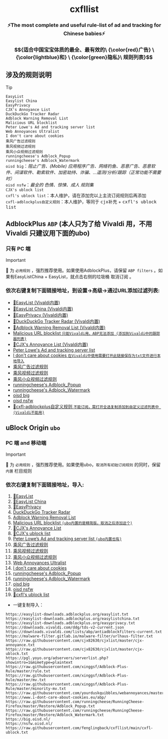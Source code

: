 <h1 align="center">cxfllist</h1>

<h3 align="center">⚡️The most complete and useful rule-list of ad and tracking for Chinese babies⚡️</h3>

### $${适合中国宝宝体质的最全、最有效的\ {\color{red}广告} \ {\color{lightblue}和} \ {\color{green}隐私}\ 规则列表}$$




## 涉及的规则说明
> [!TIP]  
> `EasyList`  
> `Easylist China`  
> `EasyPrivacy`  
> `CJX's Annoyance List`  
> `DuckDuckGo Tracker Radar`  
> `Adblock Warning Removal List`  
> `Malicious URL blocklist`  
> `Peter Lowe's Ad and tracking server list`  
> `Web Annoyances Ultralist`  
> `I don't care about cookies`  
> `乘风广告过滤规则`  
> `乘风视频过滤规则`  
> `乘风小众视频过滤规则`  
> `runningcheese's Adblock_Popup`  
> `runningcheese's Adblock_Watermark`  
> `oisd big`：<i>阻止广告、(Mobile) 应用程序广告、网络钓鱼、恶意广告、恶意软件、间谍软件、勒索软件、加密劫持、诈骗、...遥测/分析/跟踪（正常功能不需要时）</i>  
> `oisd nsfw`：<i>最全的 <kbd>色情、惊悚、成人</kbd> 规则集</i>  
> `CJX's ublock list`  
> `cxfl's ublock list`：本人维护，请在添加完以上主流订阅规则后再添加  
> `cxfl-adblockplus自定义规则`：本人维护，等同于 <kbd>cjx补充</kbd> + <kbd>cxfl's ublock list</kbd>

## AdblockPlus `ABP` (本人只为了给 Vivaldi 用，不用 Vivaldi 只建议用下面的ubo)

### 只有 PC 端


> [!IMPORTANT]  
> :star2: 为 `必用规则` ，强烈推荐使用。如果使用AdblockPlus，请保留 `ABP filters` 。如果有EasyListChina + EasyList，就点击右侧的垃圾桶 <kbd>取消订阅</kbd> 。


### 依次右键复制下面链接地址，到设置->高级->通过URL添加过滤列表:

* [:star2:EasyList (Vivaldi内置) ](https://easylist-downloads.adblockplus.org/easylist.txt)
* [:star2:EasyList China (Vivaldi内置) ](https://easylist-downloads.adblockplus.org/easylistchina.txt)
* [:star2:EasyPrivacy (Vivaldi内置) ](https://easylist-downloads.adblockplus.org/easyprivacy.txt)
* [:star2:DuckDuckGo Tracker Radar (Vivaldi内置) ](https://downloads.vivaldi.com/ddg/tds-v2-current.json)
* [:star2:Adblock Warning Removal List (Vivaldi内置)](https://downloads.vivaldi.com/lists/abp/antiadblockfilters-current.txt)
* [Malicious URL blocklist `只能Vivaldi用，ABP无法添加 (添加到Vivaldi中的跟踪器列表)`](https://malware-filter.gitlab.io/malware-filter/urlhaus-filter-vivaldi.txt)
* [:star2:CJX's Annoyance List (Vivaldi内置) ](https://raw.githubusercontent.com/cjx82630/cjxlist/master/cjx-annoyance.txt)
* [Peter Lowe's Ad and tracking server list](https://pgl.yoyo.org/adservers/serverlist.php?hostformat=adblockplus&showintro=1&mimetype=plaintext)
* [I don't care about cookies `在Vivaldi中使用需要打开此链接保存为txt文件进行本地导入`](https://www.i-dont-care-about-cookies.eu/abp/)
* [乘风广告过滤规则](https://raw.githubusercontent.com/xinggsf/Adblock-Plus-Rule/master/rule.txt)
* [乘风视频过滤规则](https://raw.githubusercontent.com/xinggsf/Adblock-Plus-Rule/master/mv.txt)
* [乘风小众视频过滤规则](https://raw.githubusercontent.com/xinggsf/Adblock-Plus-Rule/master/minority-mv.txt)
* [runningcheese's Adblock_Popup](https://raw.githubusercontent.com/runningcheese/RunningCheese-Firefox/master/Restore/Adblock_Popup.txt)
* [runningcheese's Adblock_Watermark](https://raw.githubusercontent.com/runningcheese/RunningCheese-Firefox/master/Restore/Adblock_Watermark.txt)
* [oisd big](https://big.oisd.nl/)
* [oisd nsfw](https://nsfw.oisd.nl/)
* [:star2:cxfl-adblockplus自定义规则  `不能订阅，需打开全选复制添加到自定义过滤列表中 (Vivaldi不能用)`](https://raw.githubusercontent.com/fenglingback/cxfllist/main/cxfl-adblockplus.txt)





## uBlock Origin `ubo`

### PC 端 and 移动端


> [!IMPORTANT]  
> :star2: 为 `必用规则` ，强烈推荐使用。如果使用ubo，`取消所有初始订阅规则` 的同时，保留 `内置` 栏目规则


### 依次右键复制下面链接地址，导入:

1. [:star2:EasyList](https://easylist-downloads.adblockplus.org/easylist.txt)
2. [:star2:EasyList China](https://easylist-downloads.adblockplus.org/easylistchina.txt)
3. [:star2:EasyPrivacy](https://easylist-downloads.adblockplus.org/easyprivacy.txt)
4. [DuckDuckGo Tracker Radar](https://downloads.vivaldi.com/ddg/tds-v2-current.json)
5. [Adblock Warning Removal List](https://downloads.vivaldi.com/lists/abp/antiadblockfilters-current.txt)
6. [Malicious URL blocklist `(ubo内置的是精简版，取消之后添加这个)`](https://malware-filter.gitlab.io/malware-filter/urlhaus-filter.txt)
7. [:star2:CJX's Annoyance List](https://raw.githubusercontent.com/cjx82630/cjxlist/master/cjx-annoyance.txt)
8. [:star2:CJX's ublock list](https://raw.githubusercontent.com/cjx82630/cjxlist/master/cjx-ublock.txt)
9. [Peter Lowe’s Ad and tracking server list `(ubo内置也有)`](https://pgl.yoyo.org/adservers/serverlist.php?showintro=1&mimetype=plaintext)
10. [乘风广告过滤规则](https://raw.githubusercontent.com/xinggsf/Adblock-Plus-Rule/master/rule.txt)
11. [乘风视频过滤规则](https://raw.githubusercontent.com/xinggsf/Adblock-Plus-Rule/master/mv.txt)
12. [乘风小众视频过滤规则](https://raw.githubusercontent.com/xinggsf/Adblock-Plus-Rule/master/minority-mv.txt)
13. [Web Annoyances Ultralist](https://raw.githubusercontent.com/yourduskquibbles/webannoyances/master/ultralist.txt)
14. [I don't care about cookies](https://www.i-dont-care-about-cookies.eu/abp/)
15. [runningcheese's Adblock_Popup](https://raw.githubusercontent.com/runningcheese/RunningCheese-Firefox/master/Restore/Adblock_Popup.txt)
16. [runningcheese's Adblock_Watermark](https://raw.githubusercontent.com/runningcheese/RunningCheese-Firefox/master/Restore/Adblock_Watermark.txt)
17. [oisd big](https://big.oisd.nl/)
18. [oisd nsfw](https://nsfw.oisd.nl/)
19. [:star2:cxfl's ublock list](https://raw.githubusercontent.com/fenglingback/cxfllist/main/cxfl-ublock.txt)


* 一键复制导入：

```
https://easylist-downloads.adblockplus.org/easylist.txt
https://easylist-downloads.adblockplus.org/easylistchina.txt
https://easylist-downloads.adblockplus.org/easyprivacy.txt
https://downloads.vivaldi.com/ddg/tds-v2-current.json
https://downloads.vivaldi.com/lists/abp/antiadblockfilters-current.txt
https://malware-filter.gitlab.io/malware-filter/urlhaus-filter.txt
https://raw.githubusercontent.com/cjx82630/cjxlist/master/cjx-annoyance.txt
https://raw.githubusercontent.com/cjx82630/cjxlist/master/cjx-ublock.txt
https://pgl.yoyo.org/adservers/serverlist.php?showintro=1&mimetype=plaintext
https://raw.githubusercontent.com/xinggsf/Adblock-Plus-Rule/master/rule.txt
https://raw.githubusercontent.com/xinggsf/Adblock-Plus-Rule/master/mv.txt
https://raw.githubusercontent.com/xinggsf/Adblock-Plus-Rule/master/minority-mv.txt
https://raw.githubusercontent.com/yourduskquibbles/webannoyances/master/ultralist.txt
https://www.i-dont-care-about-cookies.eu/abp/
https://raw.githubusercontent.com/runningcheese/RunningCheese-Firefox/master/Restore/Adblock_Popup.txt
https://raw.githubusercontent.com/runningcheese/RunningCheese-Firefox/master/Restore/Adblock_Watermark.txt
https://big.oisd.nl/
https://nsfw.oisd.nl/
https://raw.githubusercontent.com/fenglingback/cxfllist/main/cxfl-ublock.txt
```
